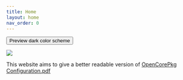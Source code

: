 ```yaml
---
title: Home
layout: home
nav_order: 0
---
```


<button class="btn js-toggle-dark-mode">Preview dark color scheme</button>

<script>
function toggleDarkLightMode() {
  const toggleDarkMode = document.querySelector('.js-toggle-dark-mode');

  jtd.addEvent(toggleDarkMode, 'click', function(){
    if (jtd.getTheme() === 'dark') {
      jtd.setTheme('light');
      toggleDarkMode.textContent = 'Preview dark color scheme';
    } else {
      jtd.setTheme('dark');
      toggleDarkMode.textContent = 'Return to the light side';
    }
  });
}
</script>

![](https://github.com/acidanthera/OpenCorePkg/raw/master/Docs/Logos/Logo.png)

This website aims to give a better readable version of [OpenCorePkg Configuration.pdf](https://github.com/acidanthera/OpenCorePkg/blob/master/Docs/Configuration.pdf)
